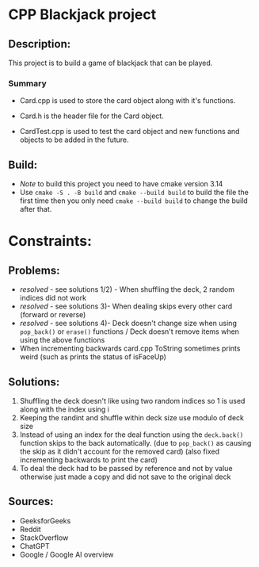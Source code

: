 # CPP Blackjack project
## Description:

This project is to build a game of blackjack that can be played. 
### Summary
- Card.cpp is used to store the card object along with it's functions.

- Card.h is the header file for the Card object. 

- CardTest.cpp is used to test the card object and new functions and objects to be added in the future.


## Build:
* *Note* to build this project you need to have cmake version 3.14
* Use `cmake -S . -B build` and `cmake --build build` to build the file the first time then you only need `cmake --build build` to change the build after that.


# Constraints: 
## Problems:

* *resolved* - see solutions 1/2) - When shuffling the deck, 2 random indices did not work
* *resolved* - see solutions 3)- When dealing skips every other card (forward or reverse)
* *resolved* - see solutions 4)- Deck doesn't change size when using `pop_back()` or `erase()` functions / Deck doesn't remove items when using the above functions
* When incrementing backwards card.cpp ToString sometimes prints weird (such as prints the status of isFaceUp)

## Solutions:

1) Shuffling the deck doesn't like using two random indices so 1 is used along with the index using i
2) Keeping the randint and shuffle within deck size use modulo of deck size
3) Instead of using an index for the deal function using the `deck.back()` function skips to the back automatically. (due to `pop_back()` as causing the skip as it didn't account for the removed card) (also fixed incrementing backwards to print the card)
4) To deal the deck had to be passed by reference and not by value otherwise just made a copy and did not save to the original deck

## Sources:

* GeeksforGeeks
* Reddit
* StackOverflow
* ChatGPT
* Google / Google AI overview
